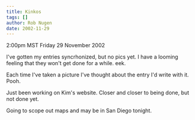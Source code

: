 ```yaml
---
title: Kinkos
tags: []
author: Rob Nugen
date: 2002-11-29
---
```


<p class=date>2:00pm MST Friday 29 November 2002</p>

<p>I've gotten my entries syncrhonized, but no pics yet.  I have a
looming feeling that they won't get done for a while.  eek.</p>

<p>Each time I've taken a picture I've thought about the entry I'd
write with it.  Pooh.</p>

<p>Just been working on Kim's website.  Closer and closer to being
done, but not done yet.</p>

<p>Going to scope out maps and may be in San Diego tonight.</p>
